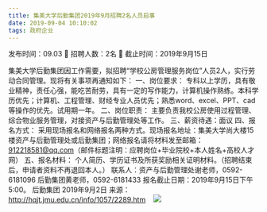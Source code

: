 ```yaml
---
title: 集美大学后勤集团2019年9月招聘2名人员启事
date: 2019-09-04 10:10:02
tags: 政府企业
---
```

发布时间：09.03   🌟   招聘人数：2名   🌈   截止时间：2019年9月15日
<!-- more -->
集美大学后勤集团因工作需要，拟招聘“学校公房管理服务岗位”人员2人，实行劳动合同管理。现将有关事项再通知如下：
一、岗位要求：
专科以上学历，具有敬业精神，责任心强，能吃苦耐劳，具有一定的写作能力，计算机操作熟练。本科学历优先；计算机、工程管理、财经专业人员优先；熟悉word、excel、PPT、cad等操作的优先。试用期一年。
二、岗位职责：
主要负责我校公房使用过程管理、综合物业服务管理，对接资产与后勤管理处等工作。
三、薪资待遇：面议
四、报名方式：
采用现场报名和网络报名两种方式。现场报名地址：集美大学尚大楼15楼资产与后勤管理处或后勤集团；网络报名请将材料发至邮箱：912218581@qq.com（邮件标题注明：应聘岗位+毕业院校+本人姓名+高校人才网）
五、报名材料：
个人简历、学历证书及所获奖励相关证明材料。（招聘结束后，申请者资料不再退回本人。）
联系人：资产与后勤管理处谢老师，0592-6181096
后勤集团黄老师，0592-6181433
报名截止日期：2019年9月15日下午5:00。
后勤集团
2019年9月2日
来源：
http://hqjt.jmu.edu.cn/info/1057/2289.htm
 
 ![](https://cdn.weiweiblog.cn/20181015134814.png)